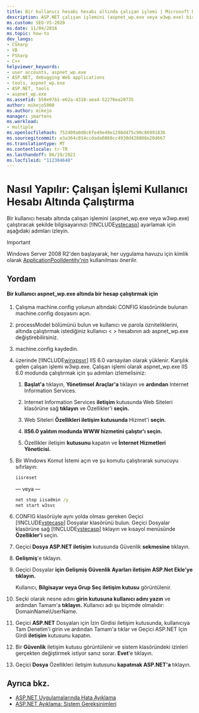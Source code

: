 ```yaml
---
title: Bir kullanıcı hesabı hesabı altında çalışan işlemi | Microsoft Docs
description: ASP.NET çalışan işlemini (aspnet_wp.exe veya w3wp.exe) bir kullanıcı hesabı altında çalıştıracak şekilde bilgisayarınızı Visual Studio.
ms.custom: SEO-VS-2020
ms.date: 11/04/2016
ms.topic: how-to
dev_langs:
- CSharp
- VB
- FSharp
- C++
helpviewer_keywords:
- user accounts, aspnet_wp.exe
- ASP.NET, debugging Web applications
- tools, aspnet_wp.exe
- ASP.NET, tools
- aspnet_wp.exe
ms.assetid: b58e97b1-e62a-4318-aea4-52276ea20735
author: mikejo5000
ms.author: mikejo
manager: jmartens
ms.workload:
- multiple
ms.openlocfilehash: 752d09a0d0c6fe49e49e1298d475c90c86991836
ms.sourcegitcommit: e3a364c014ccdada0860cc4930d428808e20d667
ms.translationtype: MT
ms.contentlocale: tr-TR
ms.lasthandoff: 06/19/2021
ms.locfileid: "112384648"
---
```

# <a name="how-to-run-the-worker-process-under-a-user-account"></a>Nasıl Yapılır: Çalışan İşlemi Kullanıcı Hesabı Altında Çalıştırma
Bir kullanıcı hesabı altında çalışan işlemini (aspnet_wp.exe veya w3wp.exe) çalıştıracak şekilde bilgisayarınızı [!INCLUDE[vstecasp](../code-quality/includes/vstecasp_md.md)] ayarlamak için aşağıdaki adımları izleyin.

 > [!IMPORTANT]
 > Windows Server 2008 R2'den başlayarak, her uygulama havuzu için kimlik olarak [ApplicationPoolIdentity'nin](/iis/manage/configuring-security/application-pool-identities) kullanılması önerilir.

## <a name="procedure"></a>Yordam

#### <a name="to-run-aspnet_wpexe-under-a-user-account"></a>Bir kullanıcı aspnet_wp.exe altında bir hesap çalıştırmak için

1. Çalışma machine.config yolunun altındaki CONFIG klasöründe bulunan machine.config dosyasını açın.

2. processModel bölümünü bulun ve kullanıcı ve parola özniteliklerini, altında çalıştırmak istediğiniz kullanıcı &lt; &gt; hesabının adı aspnet_wp.exe değiştirebilirsiniz.

3. machine.config kaydedin.

4. üzerinde [!INCLUDE[winxpsvr](../debugger/includes/winxpsvr_md.md)] IIS 6.0 varsayılan olarak yüklenir. Karşılık gelen çalışan işlemi w3wp.exe. Çalışan işlemi olarak aspnet_wp.exe IIS 6.0 modunda çalıştırmak için şu adımları izlemelisiniz:

   1. **Başlat'a** tıklayın, **Yönetimsel Araçlar'a** tıklayın ve **ardından** Internet Information Services.

   2. Internet Information Services **iletişim** kutusunda Web Siteleri klasörüne sağ **tıklayın** ve Özellikler'i **seçin.**

   3. Web Siteleri **Özellikleri iletişim kutusunda** Hizmet'i **seçin.**

   4. **IIS6.0 yalıtım modunda WWW hizmetini çalıştır'ı seçin.**

   5. Özellikler iletişim **kutusunu** kapatın ve **İnternet Hizmetleri Yöneticisi.**

5. Bir Windows Komut İstemi açın ve şu komutu çalıştırarak sunucuyu sıfırlayın:

   ```cmd
   iisreset
   ```

   — veya —

   ```cmd
   net stop iisadmin /y
   net start w3svc
   ```

6. CONFIG klasörüyle aynı yolda olması gereken Geçici [!INCLUDE[vstecasp](../code-quality/includes/vstecasp_md.md)] Dosyalar klasörünü bulun. Geçici Dosyalar klasörüne sağ [!INCLUDE[vstecasp](../code-quality/includes/vstecasp_md.md)] tıklayın ve kısayol menüsünde **Özellikler'i** seçin.

7. Geçici **Dosya ASP.NET iletişim** kutusunda Güvenlik **sekmesine** tıklayın.

8. **Gelişmiş**'e tıklayın.

9. Geçici Dosyalar **için Gelişmiş Güvenlik Ayarları iletişim ASP.Net Ekle'ye** **tıklayın.**

    Kullanıcı, **Bilgisayar veya Grup Seç iletişim kutusu** görüntülenir.

10. Seçki olarak nesne adını **girin kutusuna kullanıcı adını yazın** ve ardından Tamam'a **tıklayın.** Kullanıcı adı şu biçimde olmalıdır: DomainName\UserName.

11. Geçici **ASP.NET** Dosyaları için İzin Girdisi iletişim kutusunda, kullanıcıya Tam Denetim'i girin ve ardından Tamam'a tıklar ve Geçici ASP.NET Için Girdi **iletişim** kutusunu kapatın. 

12. Bir **Güvenlik** iletişim kutusu görüntülenir ve sistem klasöründeki izinleri gerçekten değiştirmek istiyor sanız sorar. **Evet**'e tıklayın.

13. Geçici **Dosya** Özellikleri iletişim kutusunu **kapatmak ASP.NET'a** tıklayın.

## <a name="see-also"></a>Ayrıca bkz.
- [ASP.NET Uygulamalarında Hata Ayıklama](../debugger/how-to-enable-debugging-for-aspnet-applications.md)
- [ASP.NET Ayıklama: Sistem Gereksinimleri](../debugger/aspnet-debugging-system-requirements.md)
